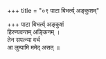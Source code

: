 +++
title = "०९ पाटा बिभर्त्य् अङ्कुशम्"

+++
पाटा बिभर्त्य् अङ्कुशं  
हिरण्यवन्तम् अङ्किनम् ।  
तेन सपत्न्या वर्च  
आ लुम्पामि ममेद् असत् ॥